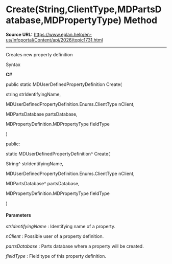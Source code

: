 # Create(String,ClientType,MDPartsDatabase,MDPropertyType) Method

**Source URL:** https://www.eplan.help/en-us/Infoportal/Content/api/2026/topic1731.html

---

Creates new property definition

Syntax

**C#**



public static MDUserDefinedPropertyDefinition Create( 

   string strIdentifyingName,

   MDUserDefinedPropertyDefinition.Enums.ClientType nClient,

   MDPartsDatabase partsDatabase,

   MDPropertyDefinition.MDPropertyType fieldType

)

public:

static MDUserDefinedPropertyDefinition^ Create( 

   String^ strIdentifyingName,

   MDUserDefinedPropertyDefinition.Enums.ClientType nClient,

   MDPartsDatabase^ partsDatabase,

   MDPropertyDefinition.MDPropertyType fieldType

)


#### Parameters

*strIdentifyingName*
:   Identifying name of a property.

*nClient*
:   Possible user of a property definition.

*partsDatabase*
:   Parts database where a property will be created.

*fieldType*
:   Field type of this property definition.
